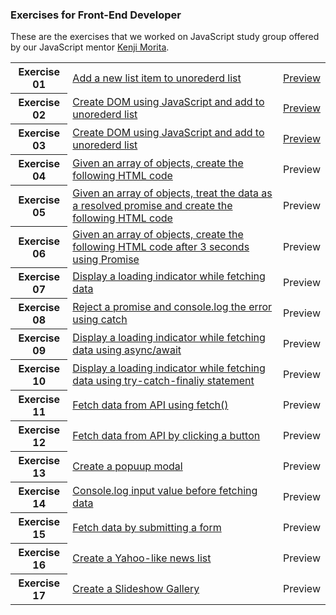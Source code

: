 ### Exercises for Front-End Developer

These are the exercises that we worked on JavaScript study group offered by our JavaScript mentor [Kenji Morita](https://github.com/kenmori).

<table>
<tr>
<th>Exercise 01</th>
<td><a href="https://github.com/suefrontend/kenmori-handson/tree/main/exercise01">Add a new list item to unorederd list</a></td>
<td><a href="https://suefrontend.github.io/kenmori-handson/exercise01/">Preview</a></td>
</tr>
<tr>
<th>Exercise 02</th>
<td><a href="https://github.com/suefrontend/kenmori-handson/tree/main/exercise02">Create DOM using JavaScript and add to unorederd list</a></td>
<td><a href="https://suefrontend.github.io/kenmori-handson/exercise02/">Preview</a></td>
</tr>
<tr>
<th>Exercise 03</th>
<td><a href="https://github.com/suefrontend/kenmori-handson/tree/main/exercise03">Create DOM using JavaScript and add to unorederd list</a></td>
<td><a href="https://suefrontend.github.io/kenmori-handson/exercise02/">Preview</a></td>
</tr>
<tr>
<th>Exercise 04</th>
<td><a href="https://github.com/suefrontend/kenmori-handson/tree/main/exercise04">Given an array of objects, create the following HTML code</a></td>
<td>Preview</td>
</tr>
<tr>
<th>Exercise 05</th>
<td><a href="https://github.com/suefrontend/kenmori-handson/tree/main/exercise05">Given an array of objects, treat the data as a resolved promise and create the following HTML code</a></td>
<td>Preview</td>
</tr>
<tr>
<th>Exercise 06</th>
<td><a href="https://github.com/suefrontend/kenmori-handson/tree/main/exercise06">Given an array of objects, create the following HTML code after 3 seconds using Promise</a></td>
<td>Preview</td>
</tr>
<tr>
<th>Exercise 07</th>
<td><a href="https://github.com/suefrontend/kenmori-handson/tree/main/exercise07">Display a loading indicator while fetching data</a></td>
<td>Preview</td>
</tr>
<tr>
<th>Exercise 08</th>
<td><a href="https://github.com/suefrontend/kenmori-handson/tree/main/exercise08">Reject a promise and console.log the error using catch</a></td>
<td>Preview</td>
</tr>
<tr>
<th>Exercise 09</th>
<td><a href="https://github.com/suefrontend/kenmori-handson/tree/main/exercise09">Display a loading indicator while fetching data using async/await</a></td>
<td>Preview</td>
</tr>
<tr>
<th>Exercise 10</th>
<td><a href="https://github.com/suefrontend/kenmori-handson/tree/main/exercise10">Display a loading indicator while fetching data using try-catch-finaliy statement</a></td>
<td>Preview</td>
</tr>
<tr>
<th>Exercise 11</th>
<td><a href="https://github.com/suefrontend/kenmori-handson/tree/main/exercise11">Fetch data from API using fetch()</a></td>
<td>Preview</td>
</tr>
<tr>
<th>Exercise 12</th>
<td><a href="https://github.com/suefrontend/kenmori-handson/tree/main/exercise12">Fetch data from API by clicking a button</a></td>
<td>Preview</td>
</tr>
<tr>
<th>Exercise 13</th>
<td><a href="https://github.com/suefrontend/kenmori-handson/tree/main/exercise13">Create a popuup modal</a></td>
<td>Preview</td>
</tr>
<tr>
<th>Exercise 14</th>
<td><a href="https://github.com/suefrontend/kenmori-handson/tree/main/exercise14">Console.log input value before fetching data</a></td>
<td>Preview</td>
</tr>
<tr>
<th>Exercise 15</th>
<td><a href="https://github.com/suefrontend/kenmori-handson/tree/main/exercise15">Fetch data by submitting a form</a></td>
<td>Preview</td>
</tr>
<tr>
<th>Exercise 16</th>
<td><a href="https://github.com/suefrontend/kenmori-handson/tree/main/exercise16">Create a Yahoo-like news list</a></td>
<td>Preview</td>
</tr>
<tr>
<th>Exercise 17</th>
<td><a href="https://github.com/suefrontend/kenmori-handson/tree/main/exercise17">Create a Slideshow Gallery</a></td>
<td>Preview</td>
</tr>

</table>
